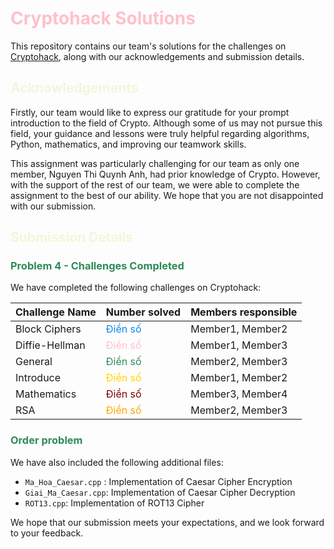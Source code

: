# <span style="color:#FFC0CB">Cryptohack Solutions</span>

This repository contains our team's solutions for the challenges on [Cryptohack](https://cryptohack.org/), along with our acknowledgements and submission details.

## <span style="color:#f5f5dc">Acknowledgements</span>

Firstly, our team would like to express our gratitude for your prompt introduction to the field of Crypto. Although some of us may not pursue this field, your guidance and lessons were truly helpful regarding algorithms, Python, mathematics, and improving our teamwork skills.

This assignment was particularly challenging for our team as only one member, Nguyen Thi Quynh Anh, had prior knowledge of Crypto. However, with the support of the rest of our team, we were able to complete the assignment to the best of our ability. We hope that you are not disappointed with our submission.

## <span style="color:#f5f5dc">Submission Details</span>

### <span style="color:#2E8B57">Problem 4 - Challenges Completed </span>

We have completed the following challenges on Cryptohack:

| Challenge Name | Number solved | Members responsible | 
| --- | --- | --- |
| Block Ciphers | <span style="color:#1589F0">Điền số</span> | Member1, Member2 |
| Diffie-Hellman | <span style="color:#FFC0CB">Điền số</span> | Member1, Member3 |
| General | <span style="color:#2E8B57">Điền số</span> | Member2, Member3 |
| Introduce | <span style="color:#FFD700">Điền số</span> | Member1, Member2 |
| Mathematics | <span style="color:#800000">Điền số</span> | Member3, Member4 |
| RSA | <span style="color:#FFA500">Điền số</span> | Member2, Member3 |

### <span style="color:#2E8B57">Order problem</span>

We have also included the following additional files:

- `Ma_Hoa_Caesar.cpp` : Implementation of Caesar Cipher Encryption
- `Giai_Ma_Caesar.cpp`: Implementation of Caesar Cipher Decryption
- `ROT13.cpp`: Implementation of ROT13 Cipher

We hope that our submission meets your expectations, and we look forward to your feedback.
